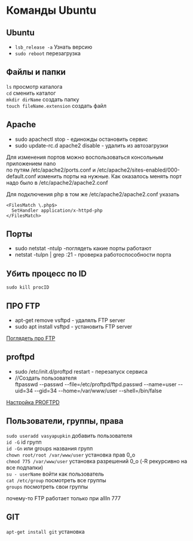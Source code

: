 Команды Ubuntu
=

Ubuntu
-

* `lsb_release -a` Узнать версию
* `sudo reboot` перезагрузка


Файлы и папки
-

`ls` просмотр каталога  
`cd` сменить каталог  
`mkdir dirName` создать папку  
`touch fileName.extension` создать файл  

Apache
-
* sudo apachectl stop - единожды остановить сервис 
* sudo update-rc.d apache2 disable - удалить из автозагрузки

Для изменения портов можно воспользоваться консольным приложением nano  
по путям /etc/apache2/ports.conf и /etc/apache2/sites-enabled/000-default.conf
изменить порты на нужные.
Как оказалось менять порт надо было в /etc/apache2/apache2.conf

Для подключения php в том же /etc/apache2/apache2.conf указать  
```
<FilesMatch \.php$>
  SetHandler application/x-httpd-php
</FilesMatch>
```

Порты
-
* sudo netstat -ntulp -поглядеть какие порты работают
* netstat -tulpn | grep :21 - проверка работоспособности порта

Убить процесс по ID
-
`sudo kill procID`

ПРО FTP
-
* apt-get remove vsftpd - удалялъ FTP server
* sudo apt install vsftpd - установить FTP server

[Поглядеть про FTP](https://www.unixmen.com/install-configure-ftp-server-ubuntu/ "Страница про FTP")


proftpd
-
* sudo /etc/init.d/proftpd restart - перезапуск сервиса
* //Создать пользователя  
ftpasswd --passwd --file=/etc/proftpd/ftpd.passwd --name=user --uid=34 --gid=34 --home=/var/www/user --shell=/bin/false

[Настройка PROFTPD](https://habr.com/ru/sandbox/26850/ "полная настройка")


Пользователи, группы, права
-

`sudo useradd vasyapupkin` добавить пользователя  
`id -G` id групп  
`id -Gn` или groups названия групп  
`chown root/root /var/www/user` установка прав 0_о  
`chmod 775 /var/www/user`  установка разрешений 0_о (-R рекурсивно на все подпапки)  
`su - userName` войти как пользователь  
`cat /etc/group` посмотреть все группы  
`groups` посмотреть свои группы  

почему-то FTP работает только при allIn 777


GIT
-
`apt-get install git` установка
